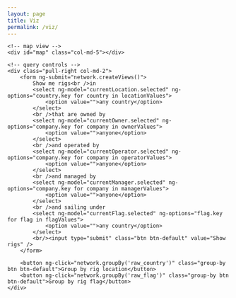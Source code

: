 ```yaml
---
layout: page
title: Viz
permalink: /viz/
---
```

<div ng-controller="NetworkController as network" class="container-fluid">
    <!-- network canvas -->
    <div id="canvas" class="col-md-5"></div>

    <!-- map view -->
    <div id="map" class="col-md-5"></div>

    <!-- query controls -->
    <div class="pull-right col-md-2">
        <form ng-submit="network.createViews()">
            Show me rigs<br />in
            <select ng-model="currentLocation.selected" ng-options="country.key for country in locationValues">
                <option value="">any country</option>
            </select>
            <br />that are owned by
            <select ng-model="currentOwner.selected" ng-options="company.key for company in ownerValues">
                <option value="">anyone</option>
            </select>
            <br />and operated by
            <select ng-model="currentOperator.selected" ng-options="company.key for company in operatorValues">
                <option value="">anyone</option>
            </select>
            <br />and managed by
            <select ng-model="currentManager.selected" ng-options="company.key for company in managerValues">
                <option value="">anyone</option>
            </select>
            <br />and sailing under
            <select ng-model="currentFlag.selected" ng-options="flag.key for flag in flagValues">
                <option value="">any country</option>
            </select>
            <br/><input type="submit" class="btn btn-default" value="Show rigs" />
        </form>

        <button ng-click="network.groupBy('raw_country')" class="group-by btn btn-default">Group by rig location</button>
        <button ng-click="network.groupBy('raw_flag')" class="group-by btn btn-default">Group by rig flag</button>
    </div>
</div>

<script type="text/javascript" src="{{ "/assets/js/jquery/jquery.min.js" | prepend: site.baseurl }}"></script>
<script type="text/javascript" src="{{ "/assets/js/angular/angular.min.js" | prepend: site.baseurl }}"></script>
<script type="text/javascript" src="{{ "/assets/js/d3/d3.min.js" | prepend: site.baseurl }}"></script>
<script type="text/javascript" src="{{ "/assets/js/d3-geo-projection/index.js" | prepend: site.baseurl }}"></script>
<script type="text/javascript" src="{{ "/assets/js/topojson/topojson.js" | prepend: site.baseurl }}"></script>
<script type="text/javascript" src="{{ "/assets/js/webcola/cola.v3.min.js" | prepend: site.baseurl }}"></script>
<script type="text/javascript" src="{{ "/assets/js/crossfilter/crossfilter.min.js" | prepend: site.baseurl }}"></script>
<script type="text/javascript" src="{{ "/assets/js/app.js" | prepend: site.baseurl }}"></script>

<style>
    /* Network style */

    .relation {
        stroke: #ECD078;
        stroke-width: 2px;
    }
    .relation-manager {stroke: #D95B43;}
    .relation-operator {stroke: #542437;}

    .entity {stroke-width: 1px;}
    .entity-rig {
        fill: #53777A;
        stroke: rgba(110, 158, 162, 1.0);
    }
    .entity-company {
        fill: #C02942;
        stroke: rgba(255, 59, 88, 1.0);
    }

    .group {
        fill: rgba(255, 255, 255, 0.25);
        stroke: rgba(255, 255, 255, 0.33);
        stroke-width: 1px;
    }

    text.label {
        fill: white;
        font-size: 8px;
    }

    /* Widgets style */

    .btn {margin-top: 8px;}

    /* Map style */

    .graticule {
      fill: none;
      stroke: #777;
      stroke-width: .5px;
      stroke-opacity: .5;
    }

    .land {
      fill: #222;
    }

    .boundary {
      fill: none;
      stroke: #fff;
      stroke-width: .5px;
    }

    .marker1, .marker2 {}

    .connection {
        stroke: #C02942;
        stroke-width: 0.5px;
    }
</style>
